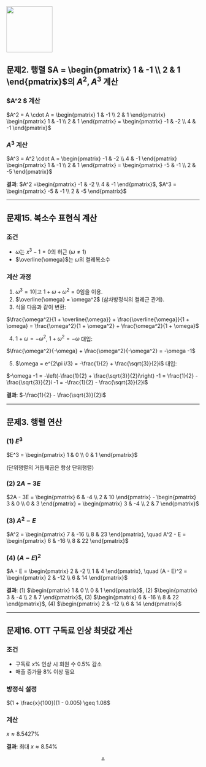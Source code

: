 <img src="https://r2cdn.perplexity.ai/pplx-full-logo-primary-dark%402x.png" class="logo" width="120"/>

## 문제2. 행렬 $A = \begin{pmatrix} 1 & -1 \\ 2 & 1 \end{pmatrix}$의 $A^2, A^3$ 계산

### $A^2 $ 계산

$A^2 = A \cdot A = \begin{pmatrix} 1 & -1 \\ 2 & 1 \end{pmatrix} \begin{pmatrix} 1 & -1 \\ 2 & 1 \end{pmatrix} = \begin{pmatrix} -1 & -2 \\ 4 & -1 \end{pmatrix}$

### $A^3$ 계산

$A^3 = A^2 \cdot A = \begin{pmatrix} -1 & -2 \\ 4 & -1 \end{pmatrix} \begin{pmatrix} 1 & -1 \\ 2 & 1 \end{pmatrix} = \begin{pmatrix} -5 & -1 \\ 2 & -5 \end{pmatrix}$

**결과**:
$A^2 =\begin{pmatrix} -1 & -2 \\ 4 & -1 \end{pmatrix}$, $A^3 = \begin{pmatrix} -5 & -1 \\ 2 & -5 \end{pmatrix}$

---

## 문제15. 복소수 표현식 계산

### 조건

- $\omega$는 $x^3 - 1 = 0$의 허근 ($\omega \ne 1$)
- $\overline{\omega}$는 $\omega$의 켤레복소수


### 계산 과정

1. $\omega^3 = 1$이고 $1 + \omega + \omega^2 = 0$임을 이용.
2. $\overline{\omega} = \omega^2$ (삼차방정식의 켤레근 관계).
3. 식을 다음과 같이 변환:

$\frac{\omega^2}{1 + \overline{\omega}} + \frac{\overline{\omega}}{1 + \omega} = \frac{\omega^2}{1 + \omega^2} + \frac{\omega^2}{1 + \omega}$

4. $1 + \omega = -\omega^2$, $1 + \omega^2 = -\omega$ 대입:

$\frac{\omega^2}{-\omega} + \frac{\omega^2}{-\omega^2} = -\omega -1$

5. $\omega = e^{2\pi i/3} = -\frac{1}{2} + \frac{\sqrt{3}}{2}i$ 대입:

$-\omega -1 = -\left(-\frac{1}{2} + \frac{\sqrt{3}}{2}i\right) -1 = \frac{1}{2} - \frac{\sqrt{3}}{2}i -1 = -\frac{1}{2} - \frac{\sqrt{3}}{2}i$

**결과**:
$-\frac{1}{2} - \frac{\sqrt{3}}{2}i$

---

## 문제3. 행렬 연산

### (1) $E^3$

$E^3 = \begin{pmatrix} 1 & 0 \\ 0 & 1 \end{pmatrix}$

(단위행렬의 거듭제곱은 항상 단위행렬)

### (2) $2A - 3E$

$2A - 3E = \begin{pmatrix} 6 & -4 \\ 2 & 10 \end{pmatrix} - \begin{pmatrix} 3 & 0 \\ 0 & 3 \end{pmatrix} = \begin{pmatrix} 3 & -4 \\ 2 & 7 \end{pmatrix}$

### (3) $A^2 - E$

$A^2 = \begin{pmatrix} 7 & -16 \\ 8 & 23 \end{pmatrix}, \quad A^2 - E = \begin{pmatrix} 6 & -16 \\ 8 & 22 \end{pmatrix}$

### (4) $(A - E)^2$

$A - E = \begin{pmatrix} 2 & -2 \\ 1 & 4 \end{pmatrix}, \quad (A - E)^2 = \begin{pmatrix} 2 & -12 \\ 6 & 14 \end{pmatrix}$

**결과**:
(1) $\begin{pmatrix} 1 & 0 \\ 0 & 1 \end{pmatrix}$,
(2) $\begin{pmatrix} 3 & -4 \\ 2 & 7 \end{pmatrix}$,
(3) $\begin{pmatrix} 6 & -16 \\ 8 & 22 \end{pmatrix}$,
(4) $\begin{pmatrix} 2 & -12 \\ 6 & 14 \end{pmatrix}$

---

## 문제16. OTT 구독료 인상 최댓값 계산

### 조건

- 구독료 $x\%$ 인상 시 회원 수 $0.5\%$ 감소
- 매출 증가율 $8\%$ 이상 필요


### 방정식 설정

$(1 + \frac{x}{100})(1 - 0.005) \geq 1.08$

### 계산

$x \approx 8.5427\%$

**결과**:
최대 $x \approx 8.54\%$

<div style="text-align: center">⁂</div>

[^1]: entertainment.gaming.korean_rpg

